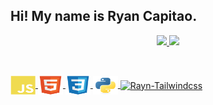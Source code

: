 ## Hi! My name is Ryan Capitao.

  <link rel="stylesheet" href="https://cdn.jsdelivr.net/gh/devicons/devicon@master/devicon.min.css">
  <i class="devicon-adonisjs-original colored"></i>

<!-- Stats -->
<div align="center">
  <a href="https://github.com/rayncapitao">
  <img height="160rem%" src="https://github-readme-stats.vercel.app/api?username=rayncapitao&show_icons=true&theme=dracula&include_all_commits=true&count_private=true"/>
  <img height="160rem%" src="https://github-readme-stats.vercel.app/api/top-langs/?username=rayncapitao&layout=compact&langs_count=6&theme=dracula"/>
</div>

##

<!-- Languages -->
<div style="display: inline_block"><br>
  <img align="center" alt="Rayn-Js" height="30" width="40" src="https://raw.githubusercontent.com/devicons/devicon/master/icons/javascript/javascript-plain.svg">
  <img align="center" alt="Rayn-HTML" height="30" width="40" src="https://raw.githubusercontent.com/devicons/devicon/master/icons/html5/html5-original.svg">
  <img align="center" alt="Rayn-CSS" height="30" width="40" src="https://raw.githubusercontent.com/devicons/devicon/master/icons/css3/css3-original.svg">
  <img align="center" alt="Rayn-Python" height="30" width="40" src="https://raw.githubusercontent.com/devicons/devicon/master/icons/python/python-original.svg">
  <img align="center" alt="Rayn-Tailwindcss" height="30" width="40" src="https://cdn.jsdelivr.net/gh/devicons/devicon/icons/tailwindcss/tailwindcss-plain.svg" />    
</div>
  
##
  
<!-- Badges -->
<!--
<div> 
  <a href="" target="_blank"><img src="" target="_blank"></a>
</div>
-->

<!-- Badges add -->
<!-- https://github.com/Ileriayo/markdown-badges -->
<!-- https://github.com/alexandresanlim/Badges4-README.md-Profile#-static -->
<!-- <a href="" target="_blank"><img src="" target="_blank"></a> -->
